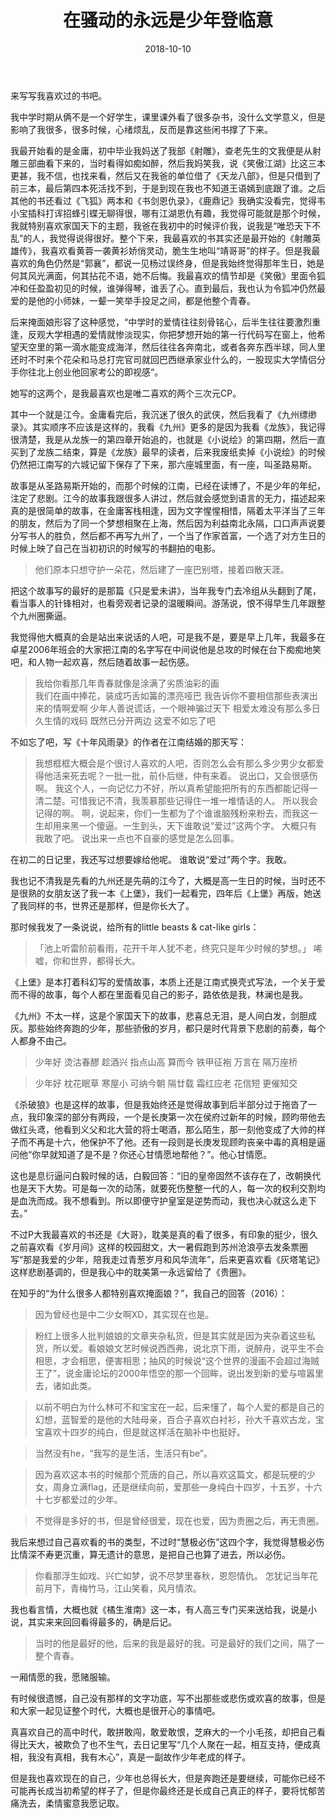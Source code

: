 ﻿---
layout: post
date: 2018-10-10
title: 在骚动的永远是少年登临意
tags:
- 随笔
categories:
- 随笔
---

来写写我喜欢过的书吧。

我中学时期从俩不是一个好学生，课里课外看了很多杂书，没什么文学意义，但是影响了我很多，很多时候，心绪烦乱，反而是靠这些闲书撑了下来。

我最开始看的是金庸，初中毕业我妈送了我部《射雕》，查老先生的文我便是从射雕三部曲看下来的，当时看得如痴如醉，然后我妈笑我，说《笑傲江湖》比这三本更甚，我不信，也找来看，然后又在我爸的单位借了《天龙八部》，但是只借到了前三本，最后第四本死活找不到，于是到现在我也不知道王语嫣到底跟了谁。之后其他的书还看过《飞狐》两本和《书剑恩仇录》，《鹿鼎记》我确实没看完，觉得韦小宝插科打诨招蜂引蝶无聊得很，哪有江湖恩仇有趣，我觉得可能就是那个时候，我就特别喜欢家国天下的主题，我爸在我初中的时候评价我，说我是“唯恐天下不乱”的人，我觉得说得很好。整个下来，我最喜欢的书其实还是最开始的《射雕英雄传》，我喜欢看黄蓉一袭黄衫娇俏灵动，脆生生地叫“靖哥哥”的样子。但是我最喜欢的角色仍然是“郭襄”，都说一见杨过误终身，但是我始终觉得那年生日，她是何其风光满面，何其拈花不语，她不后悔。我最喜欢的情节却是《笑傲》里面令狐冲和任盈盈初见的时候，谁弹得琴，谁丢了心。直到最后，我也认为令狐冲仍然最爱的是他的小师妹，一颦一笑举手投足之间，都是他整个青春。

后来掩面娘形容了这种感觉，“中学时的爱情往往刻骨铭心，后半生往往要激烈重逢，反观大学相遇的爱情就惨淡现实，你把梦想开始的第一行代码写在窗上，他希望天空里的第一滴水能变成海洋，然后往往各奔南北，或者各奔东西半球，同人里还时不时来个花朵和马总打完官司就回巴西继承家业什么的，一股现实大学情侣分手你往北上创业他回家考公的即视感“。

她写的这两个，是我最喜欢也是唯二喜欢的两个三次元CP。

其中一个就是江今。金庸看完后，我沉迷了很久的武侠，然后我看了《九州缥缈录》。其实顺序不应该是这样的，我看《九州》更多的是因为我看《龙族》，我记得很清楚，我是从龙族一的第四章开始追的，也就是《小说绘》的第四期，然后一直买到了龙族二结束，算是《龙族》最早的读者，后来我废纸卖掉《小说绘》的时候仍然把江南写的六城记留下保存了下来，那六座城里面，有一座，叫圣路易斯。

故事是从圣路易斯开始的，而那个时候的江南，已经在读博了，不是少年的年纪，注定了悲剧。江今的故事我跟很多人讲过，然后就会感觉到语言的无力，描述起来真的是很简单的故事，在金庸客栈相逢，因为文字惺惺相惜，隔着太平洋当了三年的朋友，然后为了同一个梦想相聚在上海，然后因为利益南北永隔，口口声声说要分写书人的胜负，然后都不再写九州了，一个当了作家首富，一个选了对方生日的时候上映了自己在当初初识的时候写的书翻拍的电影。

> 他们原本只想守护一朵花，然后建了一座巴别塔，接着四散天涯。

把这个故事写的最好的是那篇《只是爱未讲》，当年我专门去冷组从头翻到了尾，看当事人的针锋相对，也看旁观者记录的温暖瞬间。游荡说，恨不得早生几年跟整个九州圈撕逼。

我觉得他大概真的会是站出来说话的人吧，可是我不是，要是早上几年，我最多在卓星2006年班会的大家把江南的名字写在中间说他是总攻的时候在台下痴痴地笑吧，和人物一起欢喜，然后随着故事一起伤感。

> 我给你看那几年青春就像是涂满了劣质油彩的画  
> 我们在画中捧花，装成巧舌如簧的漂亮哑巴 
> 我告诉你不要相信那些表演出来的情啊爱啊
> 少年人善说谎话，一个眼神骗过天下
> 相爱太难没有那么多日久生情的戏码 
> 既然已分开两边 这爱不如忘了吧

<!-- More -->
不如忘了吧，写《十年风雨录》的作者在江南结婚的那天写：

> 我想框框大概会是个很讨人喜欢的人吧，否则怎么会有那么多少男少女都爱得他活来死去呢？一批一批，前仆后继，仲有来着。
说出口，又会很感伤啊。
我这个人，一向记忆力不好，所以真希望能把所有的东西都能记得一清二楚。可惜我记不清，我羡慕那些记得住一堆一堆情话的人。
所以我会记得的啊。
啊，说起来，你们一生都为了个谁谁脑残粉来粉去，而我这一生却用来黑一个傻逼。一生到头，天下谁敢说“爱过”这两个字。
大概只有我敢了吧。
说出来一点也不自豪的感觉是怎么回事。

在初二的日记里，我还写过想要嫁给他呢。
谁敢说“爱过”两个字。我敢。

我也记不清我是先看的九州还是先萌的江今了，大概是高一生日的时候，当时还不是很熟的女朋友送了我一本《上堡》，我们一起看完，四年后《上堡》再版，她送了我同样的书，世界还是那样，但是你长大了。

那时候我发了一条说说，给所有的little beasts & cat-like girls：

> 「池上听雷阶前看雨，花开千年人犹不老，终究只是年少时候的梦想。」
> 唏嘘，你和世界，都得长大。

《上堡》是本打着科幻写的爱情故事，本质上还是江南式换壳式写法，一个关于爱而不得的故事，每个人都在里面看见自己的影子，路依依是我，林澜也是我。

《九州》不太一样，这是个家国天下的故事，悲喜总无泪，是人间白发，剑胆成灰。那些始终奔跑的少年，那些骄傲的岁月，都只是时代背景下悲剧的前奏，每个人都身不由己。

> 少年好 烫沽春醪
> 趁酒兴 指点山高
> 算而今 铁甲征袍
> 万言在 隔万座桥

> 少年好 枕花眠草
> 寒屋小 可纳今朝
> 隔廿载 霜红应老
> 花信短 更催知交

《杀破狼》也是这样的故事，但是我始终还是觉得故事到后半部分过于拖沓了一点，我印象深的部分有两段，一个是长庚第一次在侯府过新年的时候，顾昀带他去做红头鸢，他看到义父和北大营的将士喝酒，那么陌生，那一刻他变成了大帅的样子而不再是十六，他保护不了他。还有一段则是长庚发现顾昀丧亲中毒的真相是逼问他“你早就知道了是不是？你还心甘情愿地帮他？”。他心甘情愿。

这也是息衍逼问白毅时候的话，白毅回答：“旧的皇帝固然不该存在了，改朝换代也是天下大势。可是每一次的动荡，就要死伤整整一代的人，每一次的权利交割均是血洗而成。我不想看到。所以即便守护皇室是逆势而动，我也决心就这么走下去。”

不过P大我最喜欢的书还是《大哥》，耽美是真的看了很多，有印象的挺少，很久之前喜欢看《岁月间》这样的校园甜文，大一暑假跑到苏州沧浪亭去发条票圈写“那是我爱的少年，陪我走过青葱岁月和风华流年”，后来更喜欢看《灰塔笔记》这样悲剧基调的，但是我心中的耽美第一永远留给了《贵圈》。

在知乎的“为什么很多人都特别喜欢掩面娘？”，我自己的回答（2016）：

> 因为曾经也是中二少女啊XD，其实现在也是。

> 粉红上很多人批判娘娘的文章夹杂私货，但是其实就是因为夹杂着这些私货，所以爱。看娘娘文艺时候说西西弗，说北京下雨，说醉舟，说平生不会相思，才会相思，便害相思；抽风的时候说“这个世界的漫画不会超过海贼王了”，说金庸论坛的2000年悟空的那一个回眸，说出发到新的爱与喧嚣里去，诸如此类。

> 以前不明白为什么林可不和宝宝在一起，后来懂了，每个人爱的都是自己的幻想，蓝智爱的是他的大陆母亲，百合子喜欢白衬衫，孙大千喜欢古龙，宝宝喜欢十四岁的纯白，但是就这样活在脑补中也挺好。

> 当然没有he，“我写的是生活，生活只有be”。

> 因为喜欢这本书的时候那个荒唐的自己，所以喜欢这篇文，都是玩梗的少女，周身立满flag，还是继续向前，爱那些一身纯白十四岁，十五岁，十六十七岁都爱过的少年。

> 不觉得是多好的书，但是曾经很爱，现在也爱，因为贵圈之后，再无贵圈。

我后来想过自己喜欢看的书的类型，不过时“慧极必伤”这四个字，我觉得慧极必伤比情深不寿更沉重，算无遗计的意思，是把自己也算了进去，所以必伤。

> 你看那浮生如戏、兴亡如梦，说不尽梦里春秋，恩怨情仇。
> 怎犹记当年花前月下，青梅竹马，江山笑看，风月情浓。

我也看言情，大概也就《橘生淮南》这一本，有人高三专门买来送给我，说是小说，其实来来回回看得最多的，确是后记。

> 当时的他是最好的他，后来的我是最好的我。可是最好的我们之间，隔了一整个青春。

一厢情愿的我，愿赌服输。

有时候很遗憾，自己没有那样的文字功底，写不出那些或悲伤或欢喜的故事，但是和大家一起见证整个时代，大概也是很开心的事情吧。

真喜欢自己的高中时代，敢拼敢闯，敢爱敢恨，芝麻大的一个小毛孩，却把自己看得比天大，被欺负了也不生气，去日记里写“几个人聚在一起，相互支持，便成真相，我没有真相，我有木心”，真是一副故作少年老成的样子。

但是我也喜欢现在的自己，少年也总得长大，但是奔跑还是要继续，可能你已经不可能再长成当初希望的样子了，但是你最终还是长成自己真正的样子，要将忧郁苦痛洗去，柔情蜜意我愿记取。









